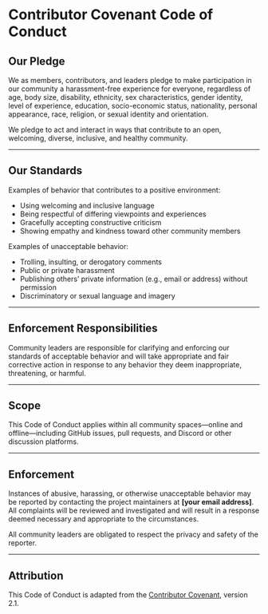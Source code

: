 # Contributor Covenant Code of Conduct

## Our Pledge

We as members, contributors, and leaders pledge to make participation in our community a harassment-free experience for everyone, regardless of age, body size, disability, ethnicity, sex characteristics, gender identity, level of experience, education, socio-economic status, nationality, personal appearance, race, religion, or sexual identity and orientation.

We pledge to act and interact in ways that contribute to an open, welcoming, diverse, inclusive, and healthy community.

---

## Our Standards

Examples of behavior that contributes to a positive environment:

- Using welcoming and inclusive language
- Being respectful of differing viewpoints and experiences
- Gracefully accepting constructive criticism
- Showing empathy and kindness toward other community members

Examples of unacceptable behavior:

- Trolling, insulting, or derogatory comments
- Public or private harassment
- Publishing others’ private information (e.g., email or address) without permission
- Discriminatory or sexual language and imagery

---

## Enforcement Responsibilities

Community leaders are responsible for clarifying and enforcing our standards of acceptable behavior and will take appropriate and fair corrective action in response to any behavior they deem inappropriate, threatening, or harmful.

---

## Scope

This Code of Conduct applies within all community spaces—online and offline—including GitHub issues, pull requests, and Discord or other discussion platforms.

---

## Enforcement

Instances of abusive, harassing, or otherwise unacceptable behavior may be reported by contacting the project maintainers at **[your email address]**. All complaints will be reviewed and investigated and will result in a response deemed necessary and appropriate to the circumstances.

All community leaders are obligated to respect the privacy and safety of the reporter.

---

## Attribution

This Code of Conduct is adapted from the [Contributor Covenant](https://www.contributor-covenant.org), version 2.1.